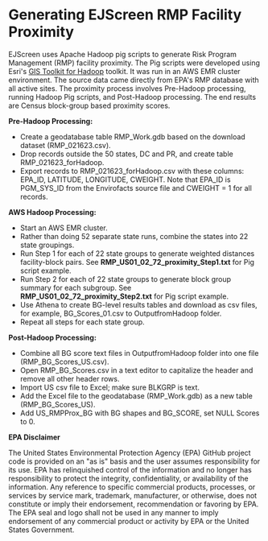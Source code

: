 # **Generating EJScreen RMP Facility Proximity**

EJScreen uses Apache Hadoop pig scripts to generate Risk Program Management (RMP) facility proximity. The Pig scripts were developed using Esri's [GIS Toolkit for Hadoop](https://esri.github.io/gis-tools-for-hadoop/) toolkit. It was run in an AWS EMR cluster environment. The source data came directly from EPA's RMP database with all active sites. The proximity process involves Pre-Hadoop processing, running Hadoop Pig scripts, and Post-Hadoop processing. The end results are Census block-group based proximity scores.

**Pre-Hadoop Processing:**

- Create a geodatabase table RMP_Work.gdb based on the download dataset (RMP_021623.csv).
- Drop records outside the 50 states, DC and PR, and create table RMP\_021623\_forHadoop.
- Export records to RMP\_021623\_forHadoop.csv with these columns: EPA\_ID, LATITUDE, LONGITUDE, CWEIGHT. Note that EPA\_ID is PGM\_SYS\_ID from the Envirofacts source file and CWEIGHT = 1 for all records.

**AWS Hadoop Processing:**

- Start an AWS EMR cluster.
- Rather than doing 52 separate state runs, combine the states into 22 state groupings.
- Run Step 1 for each of 22 state groups to generate weighted distances facility-block pairs. See **RMP\_US01\_02\_72\_proximity\_Step1.txt** for Pig script example.
- Run Step 2 for each of 22 state groups to generate block group summary for each subgroup. See **RMP\_US01\_02\_72\_proximity\_Step2.txt** for Pig script example.
- Use Athena to create BG-level results tables and download as csv files, for example, BG\_Scores\_01.csv to OutputfromHadoop folder.
- Repeat all steps for each state group.

**Post-Hadoop Processing:**

- Combine all BG score text files in OutputfromHadoop folder into one file (RMP\_BG\_Scores\_US.csv).
- Open RMP_BG_Scores.csv in a text editor to capitalize the header and remove all other header rows. 
- Import US csv file to Excel; make sure BLKGRP is text.
- Add the Excel file to the geodatabase (RMP\_Work.gdb) as a new table (RMP\_BG\_Scores\_US).
- Add US\_RMPProx\_BG with BG shapes and BG\_SCORE, set NULL Scores to 0.

**EPA Disclaimer**

The United States Environmental Protection Agency (EPA) GitHub project code is provided on an "as is" basis and the user assumes responsibility for its use. EPA has relinquished control of the information and no longer has responsibility to protect the integrity, confidentiality, or availability of the information. Any reference to specific commercial products, processes, or services by service mark, trademark, manufacturer, or otherwise, does not constitute or imply their endorsement, recommendation or favoring by EPA. The EPA seal and logo shall not be used in any manner to imply endorsement of any commercial product or activity by EPA or the United States Government.
